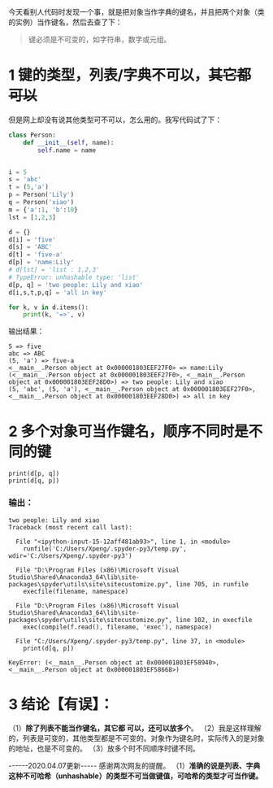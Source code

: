 ﻿

今天看别人代码时发现一个事，就是把对象当作字典的键名，并且把两个对象（类的实例）当作键名，然后去查了下：

> 键必须是不可变的，如字符串，数字或元组。


# 1 键的类型，列表/字典不可以，~~其它都可以~~ 
但是网上却没有说其他类型可不可以，怎么用的。我写代码试了下：
```python
class Person:
    def __init__(self, name):
        self.name = name


i = 5
s = 'abc'
t = (5,'a')
p = Person('Lily')
q = Person('xiao')
m = {'a':1, 'b':10}
lst = [1,2,3]

d = {}
d[i] = 'five'
d[s] = 'ABC'
d[t] = 'five-a'
d[p] = 'name:Lily'
# d[lst] = 'list : 1,2,3'
# TypeError: unhashable type: 'list'
d[p, q] = 'two people: Lily and xiao'
d[i,s,t,p,q] = 'all in key'

for k, v in d.items():
    print(k, '=>', v)

```


输出结果：
```
5 => five
abc => ABC
(5, 'a') => five-a
<__main__.Person object at 0x000001803EEF27F0> => name:Lily
(<__main__.Person object at 0x000001803EEF27F0>, <__main__.Person object at 0x000001803EEF28D0>) => two people: Lily and xiao
(5, 'abc', (5, 'a'), <__main__.Person object at 0x000001803EEF27F0>, <__main__.Person object at 0x000001803EEF28D0>) => all in key
```

# 2 多个对象可当作键名，顺序不同时是不同的键
```
print(d[p, q])
print(d[q, p])
```

### 输出：
```
two people: Lily and xiao
Traceback (most recent call last):

  File "<ipython-input-15-12aff481ab93>", line 1, in <module>
    runfile('C:/Users/Xpeng/.spyder-py3/temp.py', wdir='C:/Users/Xpeng/.spyder-py3')

  File "D:\Program Files (x86)\Microsoft Visual Studio\Shared\Anaconda3_64\lib\site-packages\spyder\utils\site\sitecustomize.py", line 705, in runfile
    execfile(filename, namespace)

  File "D:\Program Files (x86)\Microsoft Visual Studio\Shared\Anaconda3_64\lib\site-packages\spyder\utils\site\sitecustomize.py", line 102, in execfile
    exec(compile(f.read(), filename, 'exec'), namespace)

  File "C:/Users/Xpeng/.spyder-py3/temp.py", line 37, in <module>
    print(d[q, p])

KeyError: (<__main__.Person object at 0x000001803EF58940>, <__main__.Person object at 0x000001803EF58668>)
```

# 3 结论【有误】：
（1）**除了列表不能当作键名，其它都 可以，还可以放多个**。
（2）我是这样理解的，列表是可变的，其他类型都是不可变的。对象作为键名时，实际传入的是对象的地址，也是不可变的。
（3）放多个时不同顺序时键不同。

------2020.04.07更新-----
感谢两次网友的提醒。
（1）**准确的说是列表、字典这种不可哈希（unhashable）的类型不可当做键值，可哈希的类型才可当作键。**

